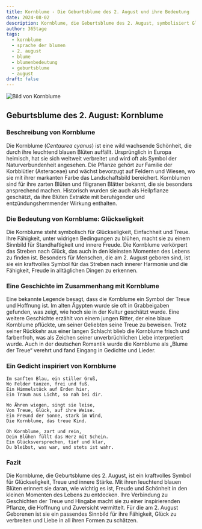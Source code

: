 ```yaml
---
title: Kornblume - Die Geburtsblume des 2. August und ihre Bedeutung
date: 2024-08-02
description: Kornblume, die Geburtsblume des 2. August, symbolisiert Glückseligkeit. Erfahre mehr über ihre Geschichte, Bedeutung und Symbolik in der Sprache der Blumen.
author: 365tage
tags:
  - kornblume
  - sprache der blumen
  - 2. august
  - blume
  - blumenbedeutung
  - geburtsblume
  - august
draft: false
---
```


![Bild von Kornblume](https://cdn.pixabay.com/photo/2018/05/17/17/25/cornflowers-3409140_640.jpg#center)

## Geburtsblume des 2. August: Kornblume

### Beschreibung von Kornblume

Die Kornblume (_Centaurea cyanus_) ist eine wild wachsende Schönheit, die durch ihre leuchtend blauen Blüten auffällt. Ursprünglich in Europa heimisch, hat sie sich weltweit verbreitet und wird oft als Symbol der Naturverbundenheit angesehen. Die Pflanze gehört zur Familie der Korbblütler (Asteraceae) und wächst bevorzugt auf Feldern und Wiesen, wo sie mit ihrer markanten Farbe das Landschaftsbild bereichert. Kornblumen sind für ihre zarten Blüten und filigranen Blätter bekannt, die sie besonders ansprechend machen. Historisch wurden sie auch als Heilpflanze geschätzt, da ihre Blüten Extrakte mit beruhigender und entzündungshemmender Wirkung enthalten.

### Die Bedeutung von Kornblume: Glückseligkeit

Die Kornblume steht symbolisch für Glückseligkeit, Einfachheit und Treue. Ihre Fähigkeit, unter widrigen Bedingungen zu blühen, macht sie zu einem Sinnbild für Standhaftigkeit und innere Freude. Die Kornblume verkörpert das Streben nach Glück, das auch in den kleinsten Momenten des Lebens zu finden ist. Besonders für Menschen, die am 2. August geboren sind, ist sie ein kraftvolles Symbol für das Streben nach innerer Harmonie und die Fähigkeit, Freude in alltäglichen Dingen zu erkennen.

### Eine Geschichte im Zusammenhang mit Kornblume

Eine bekannte Legende besagt, dass die Kornblume ein Symbol der Treue und Hoffnung ist. Im alten Ägypten wurde sie oft in Grabbeigaben gefunden, was zeigt, wie hoch sie in der Kultur geschätzt wurde. Eine weitere Geschichte erzählt von einem jungen Ritter, der eine blaue Kornblume pflückte, um seiner Geliebten seine Treue zu beweisen. Trotz seiner Rückkehr aus einer langen Schlacht blieb die Kornblume frisch und farbenfroh, was als Zeichen seiner unverbrüchlichen Liebe interpretiert wurde. Auch in der deutschen Romantik wurde die Kornblume als „Blume der Treue“ verehrt und fand Eingang in Gedichte und Lieder.

### Ein Gedicht inspiriert von Kornblume

```
Im sanften Blau, ein stiller Gruß,  
Wo Felder tanzen, frei und fuß.  
Ein Himmelstück auf Erden hier,  
Ein Traum aus Licht, so nah bei dir.  

Wo Ähren wiegen, singt sie leise,  
Von Treue, Glück, auf ihre Weise.  
Ein Freund der Sonne, stark im Wind,  
Die Kornblume, das treue Kind.  

Oh Kornblume, zart und rein,  
Dein Blühen füllt das Herz mit Schein.  
Ein Glücksversprechen, tief und klar,  
Du bleibst, was war, und stets ist wahr.  
```

### Fazit

Die Kornblume, die Geburtsblume des 2. August, ist ein kraftvolles Symbol für Glückseligkeit, Treue und innere Stärke. Mit ihren leuchtend blauen Blüten erinnert sie daran, wie wichtig es ist, Freude und Schönheit in den kleinen Momenten des Lebens zu entdecken. Ihre Verbindung zu Geschichten der Treue und Hingabe macht sie zu einer inspirierenden Pflanze, die Hoffnung und Zuversicht vermittelt. Für die am 2. August Geborenen ist sie ein passendes Sinnbild für ihre Fähigkeit, Glück zu verbreiten und Liebe in all ihren Formen zu schätzen.